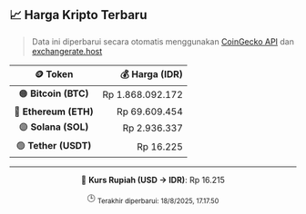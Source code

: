 

<!-- HARGA_KRIPTO -->
## 📈 Harga Kripto Terbaru

> Data ini diperbarui secara otomatis menggunakan [CoinGecko API](https://www.coingecko.com/) dan [exchangerate.host](https://exchangerate.host/)

<div align="center">

| 🪙 Token | 💰 Harga (IDR) |
|:------:|---------------:|
| 🟠 **Bitcoin (BTC)**   | Rp 1.868.092.172 |
| 🔵 **Ethereum (ETH)**  | Rp 69.609.454 |
| 🟣 **Solana (SOL)**    | Rp 2.936.337 |
| 🟢 **Tether (USDT)**   | Rp 16.225 |

---

💱 **Kurs Rupiah (USD → IDR)**: Rp 16.215

🕒 <sub>Terakhir diperbarui: 18/8/2025, 17.17.50</sub>

</div>
<!-- /HARGA_KRIPTO -->